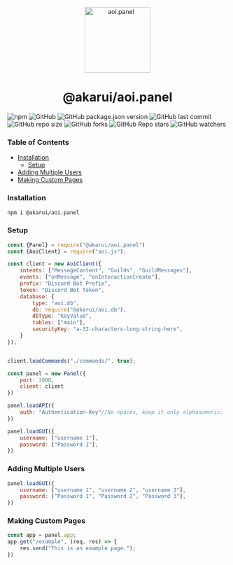 <p align="center">
  <a href="https://aoi.js.org">
    <img width="150" src="https://github.com/aoijs/website/blob/master/assets/images/aoipanel.png?raw=true" alt="aoi.panel">
  </a>
</p>

<h1 align="center">@akarui/aoi.panel</h1>

![npm](https://img.shields.io/npm/dt/@akarui/aoi.panel?color=blue&label=NPM%20Downloads&logo=npm&logoColor=Green)
![GitHub](https://img.shields.io/github/license/AkaruiDevelopment/panel?color=blue&logo=github)
![GitHub package.json version](https://img.shields.io/github/package-json/v/AkaruiDevelopment/panel?color=blue&label=Git%20Version)
![GitHub last commit](https://img.shields.io/github/last-commit/AkaruiDevelopment/panel?color=blue)
![GitHub repo size](https://img.shields.io/github/repo-size/AkaruiDevelopment/panel)
![GitHub forks](https://img.shields.io/github/forks/AkaruiDevelopment/panel?color=blue&style=social)
![GitHub Repo stars](https://img.shields.io/github/stars/AkaruiDevelopment/panel?style=social)
![GitHub watchers](https://img.shields.io/github/watchers/AkaruiDevelopment/panel?style=social)

### Table of Contents

- [Installation](#installation)
    - [Setup](#setup)
- [Adding Multiple Users](#adding-multiple-users)
- [Making Custom Pages](#making-custom-pages)

### Installation

```bash
npm i @akarui/aoi.panel
```

### Setup

```javascript
const {Panel} = require("@akarui/aoi.panel")
const {AoiClient} = require("aoi.js");

const client = new AoiClient({
    intents: ["MessageContent", "Guilds", "GuildMessages"],
    events: ["onMessage", "onInteractionCreate"],
    prefix: "Discord Bot Prefix",
    token: "Discord Bot Token",
    database: {
        type: "aoi.db",
        db: require("@akarui/aoi.db"),
        dbType: "KeyValue",
        tables: ["main"],
        securityKey: "a-32-characters-long-string-here",
    }
});


client.loadCommands("./commands/", true);

const panel = new Panel({
    port: 3000,
    client: client
})

panel.loadAPI({
    auth: "Authentication-Key"//No spaces, keep it only alphanumeric.
})

panel.loadGUI({
    username: ["username 1"],
    password: ["Password 1"],
})
```

### Adding Multiple Users

```javascript
panel.loadGUI({
    username: ["username 1", "username 2", "username 3"],
    password: ["Password 1", "Password 2", "Password 3"],
})
```

### Making Custom Pages

```javascript
const app = panel.app;
app.get("/example", (req, res) => {
    res.send("This is an example page.");
})
```

